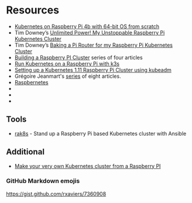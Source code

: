 # Resources

* [Kubernetes on Raspberry Pi 4b with 64-bit OS from scratch](https://mhausenblas.info/kube-rpi/)
* Tim Downey’s [Unlimited Power! My Unstoppable Raspberry Pi Kubernetes Cluster](https://downey.io/blog/how-to-build-raspberry-pi-kubernetes-cluster/)
* Tim Downey’s [Baking a Pi Router for my Raspberry Pi Kubernetes Cluster](https://downey.io/blog/create-raspberry-pi-3-router-dhcp-server/)
* [Building a Raspberry PI Cluster](https://linuxconfig.org/building-a-raspberry-pi-cluster-part-i-hardware-acquisition-and-assembly)
series of four articles
* [Run Kubernetes on a Raspberry Pi with k3s](https://opensource.com/article/20/3/kubernetes-raspberry-pi-k3s)
* [Setting up a Kubernetes 1.11 Raspberry Pi Cluster using kubeadm](https://kubecloud.io/setting-up-a-kubernetes-1-11-raspberry-pi-cluster-using-kubeadm-952bbda329c8)
* Grégoire Jeanmart's [series](https://kauri.io/18-build-your-very-own-selfhosting-platform-with-r/1229f21044ef4bff8df35875d6803776/a) of eight articles.
* [Raspbernetes](https://github.com/lucasteligioridis/raspbernetes)
* []()
* []()
* []()

## Tools

* [rak8s](https://rak8s.io/) - Stand up a Raspberry Pi based Kubernetes cluster with Ansible


## Additional

* [Make your very own Kubernetes cluster from a Raspberry PI](https://medium.com/nycdev/k8s-on-pi-9cc14843d43)



### GitHub Markdown emojis
https://gist.github.com/rxaviers/7360908
